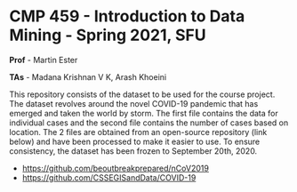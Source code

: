 # CMP 459 - Introduction to Data Mining - Spring 2021, SFU
**Prof** - Martin Ester

**TAs** - Madana Krishnan V K, Arash Khoeini

This repository consists of the dataset to be used for the course project. The dataset revolves around the novel COVID-19 pandemic that has emerged and taken the world by storm. The first file contains the data for individual cases and the second file contains the number of cases based on location. The 2 files are obtained from an open-source repository (link below) and have been processed to make it easier to use. To ensure consistency, the dataset has been frozen to September 20th, 2020.

* https://github.com/beoutbreakprepared/nCoV2019
* https://github.com/CSSEGISandData/COVID-19
